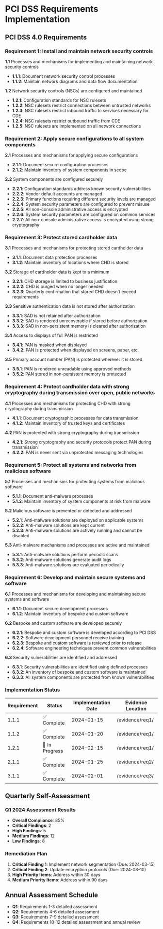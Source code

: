 # PCI DSS Requirements Implementation

## PCI DSS 4.0 Requirements

### Requirement 1: Install and maintain network security controls
**1.1** Processes and mechanisms for implementing and maintaining network security controls
- **1.1.1**: Document network security control processes
- **1.1.2**: Maintain network diagrams and data flow documentation

**1.2** Network security controls (NSCs) are configured and maintained
- **1.2.1**: Configuration standards for NSC rulesets
- **1.2.2**: NSC rulesets restrict connections between untrusted networks
- **1.2.3**: NSC rulesets restrict inbound traffic to services necessary for CDE
- **1.2.4**: NSC rulesets restrict outbound traffic from CDE
- **1.2.5**: NSC rulesets are implemented on all network connections

### Requirement 2: Apply secure configurations to all system components
**2.1** Processes and mechanisms for applying secure configurations
- **2.1.1**: Document secure configuration processes
- **2.1.2**: Maintain inventory of system components in scope

**2.2** System components are configured securely
- **2.2.1**: Configuration standards address known security vulnerabilities
- **2.2.2**: Vendor default accounts are managed
- **2.2.3**: Primary functions requiring different security levels are managed
- **2.2.4**: System security parameters are configured to prevent misuse
- **2.2.5**: All non-console administrative access is encrypted
- **2.2.6**: System security parameters are configured on common services
- **2.2.7**: All non-console administrative access is encrypted using strong cryptography

### Requirement 3: Protect stored cardholder data
**3.1** Processes and mechanisms for protecting stored cardholder data
- **3.1.1**: Document data protection processes
- **3.1.2**: Maintain inventory of locations where CHD is stored

**3.2** Storage of cardholder data is kept to a minimum
- **3.2.1**: CHD storage is limited to business justification
- **3.2.2**: CHD is purged when no longer needed
- **3.2.3**: Quarterly confirmation that stored CHD doesn't exceed requirements

**3.3** Sensitive authentication data is not stored after authorization
- **3.3.1**: SAD is not retained after authorization
- **3.3.2**: SAD is rendered unrecoverable if stored before authorization
- **3.3.3**: SAD in non-persistent memory is cleared after authorization

**3.4** Access to displays of full PAN is restricted
- **3.4.1**: PAN is masked when displayed
- **3.4.2**: PAN is protected when displayed on screens, paper, etc.

**3.5** Primary account number (PAN) is protected wherever it is stored
- **3.5.1**: PAN is rendered unreadable using approved methods
- **3.5.2**: PAN stored in non-persistent memory is protected

### Requirement 4: Protect cardholder data with strong cryptography during transmission over open, public networks
**4.1** Processes and mechanisms for protecting CHD with strong cryptography during transmission
- **4.1.1**: Document cryptographic processes for data transmission
- **4.1.2**: Maintain inventory of trusted keys and certificates

**4.2** PAN is protected with strong cryptography during transmission
- **4.2.1**: Strong cryptography and security protocols protect PAN during transmission
- **4.2.2**: PAN is never sent via unprotected messaging technologies

### Requirement 5: Protect all systems and networks from malicious software
**5.1** Processes and mechanisms for protecting systems from malicious software
- **5.1.1**: Document anti-malware processes
- **5.1.2**: Maintain inventory of system components at risk from malware

**5.2** Malicious software is prevented or detected and addressed
- **5.2.1**: Anti-malware solutions are deployed on applicable systems
- **5.2.2**: Anti-malware solutions are kept current
- **5.2.3**: Anti-malware solutions are actively running and cannot be disabled

**5.3** Anti-malware mechanisms and processes are active and maintained
- **5.3.1**: Anti-malware solutions perform periodic scans
- **5.3.2**: Anti-malware solutions generate audit logs
- **5.3.3**: Anti-malware solutions are evaluated periodically

### Requirement 6: Develop and maintain secure systems and software
**6.1** Processes and mechanisms for developing and maintaining secure systems and software
- **6.1.1**: Document secure development processes
- **6.1.2**: Maintain inventory of bespoke and custom software

**6.2** Bespoke and custom software are developed securely
- **6.2.1**: Bespoke and custom software is developed according to PCI DSS
- **6.2.2**: Software development personnel receive training
- **6.2.3**: Bespoke and custom software is reviewed prior to release
- **6.2.4**: Software engineering techniques prevent common vulnerabilities

**6.3** Security vulnerabilities are identified and addressed
- **6.3.1**: Security vulnerabilities are identified using defined processes
- **6.3.2**: An inventory of bespoke and custom software is maintained
- **6.3.3**: All system components are protected from known vulnerabilities

### Implementation Status

| Requirement | Status | Implementation Date | Evidence Location |
|-------------|--------|-------------------|------------------|
| 1.1.1 | ✅ Complete | 2024-01-15 | /evidence/req1/ |
| 1.1.2 | ✅ Complete | 2024-01-20 | /evidence/req1/ |
| 1.2.1 | 🔄 In Progress | 2024-02-15 | /evidence/req1/ |
| 2.1.1 | ✅ Complete | 2024-01-25 | /evidence/req2/ |
| 3.1.1 | ✅ Complete | 2024-02-01 | /evidence/req3/ |

## Quarterly Self-Assessment

### Q1 2024 Assessment Results
- **Overall Compliance**: 85%
- **Critical Findings**: 2
- **High Findings**: 5
- **Medium Findings**: 12
- **Low Findings**: 8

### Remediation Plan
1. **Critical Finding 1**: Implement network segmentation (Due: 2024-03-15)
2. **Critical Finding 2**: Update encryption protocols (Due: 2024-03-10)
3. **High Priority Items**: Address within 30 days
4. **Medium Priority Items**: Address within 90 days

## Annual Assessment Schedule
- **Q1**: Requirements 1-3 detailed assessment
- **Q2**: Requirements 4-6 detailed assessment
- **Q3**: Requirements 7-9 detailed assessment
- **Q4**: Requirements 10-12 detailed assessment and annual review